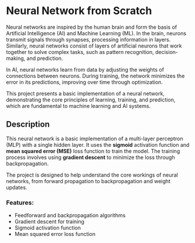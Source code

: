 # Neural Network from Scratch

Neural networks are inspired by the human brain and form the basis of Artificial Intelligence (AI) and Machine Learning (ML). In the brain, neurons transmit signals through synapses, processing information in layers. Similarly, neural networks consist of layers of artificial neurons that work together to solve complex tasks, such as pattern recognition, decision-making, and prediction.

In AI, neural networks learn from data by adjusting the weights of connections between neurons. During training, the network minimizes the error in its predictions, improving over time through optimization.

This project presents a basic implementation of a neural network, demonstrating the core principles of learning, training, and prediction, which are fundamental to machine learning and AI systems.

## Description

This neural network is a basic implementation of a multi-layer perceptron (MLP) with a single hidden layer. It uses the **sigmoid** activation function and **mean squared error (MSE)** loss function to train the model. The training process involves using **gradient descent** to minimize the loss through backpropagation.

The project is designed to help understand the core workings of neural networks, from forward propagation to backpropagation and weight updates.

### Features:
- Feedforward and backpropagation algorithms
- Gradient descent for training
- Sigmoid activation function
- Mean squared error loss function

